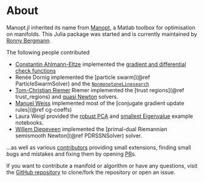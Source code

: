 # About

Manopt.jl inherited its name from [Manopt](https://manopt.org), a Matlab toolbox for optimisation on manifolds.
This Julia package was started and is currently maintained by [Ronny Bergmann](https://ronnybergmann.net/about.html).

The following people contributed
* [Constantin Ahlmann-Eltze](https://const-ae.name) implemented the [gradient and differential check functions](helpers/checks.md)
* Renée Dornig implemented the [particle swarm](@ref ParticleSwarmSolver) and the [`NonmonotoneLinesearch`](@ref)
* [Tom-Christian Riemer](https://www.tu-chemnitz.de/mathematik/wire/mitarbeiter.php) Riemer implemented the [trust regions](@ref trust_regions) and [quasi Newton](solvers/quasi_Newton.md) solvers.
* [Manuel Weiss](https://scoop.iwr.uni-heidelberg.de/author/manuel-weiß/) implemented most of the [conjugate gradient update rules](@ref cg-coeffs)
* Laura Weigl provided the [robust PCA](examples/robustPCA.md) and [smallest Eigenvalue](examples/smallestEigenvalue.md) example notebooks.
* [Willem Diepeveen](https://www.maths.cam.ac.uk/person/wd292) implemented the [primal-dual Riemannian semismooth Newton](@ref PDRSSNSolver) solver.

...as well as various [contributors](https://github.com/JuliaManifolds/Manopt.jl/graphs/contributors) providing small extensions, finding small bugs and mistakes and fixing them by opening [PR](https://github.com/JuliaManifolds/Manopt.jl/pulls)s.

If you want to contribute a manifold or algorithm or have any questions, visit
the [GitHub repository](https://github.com/JuliaManifolds/Manopt.jl/)
to clone/fork the repository or open an issue.
